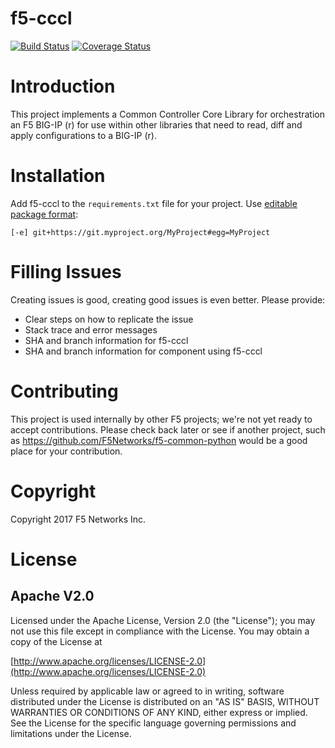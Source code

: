 # f5-cccl
[![Build Status](https://travis-ci.org/michaeldayreads/f5-cccl.svg?branch=master)](https://travis-ci.org/michaeldayreads/f5-cccl) [![Coverage Status](https://coveralls.io/repos/github/f5devcentral/f5-cccl/badge.svg?branch=master)](https://coveralls.io/github/f5devcentral/f5-cccl?branch=master) 

# Introduction

This project implements a Common Controller Core Library for orchestration an F5 BIG-IP (r) for use within other libraries that need to read, diff and apply configurations to a BIG-IP (r).

# Installation
Add f5-cccl to the `requirements.txt` file for your project. Use [editable package format](https://pip.readthedocs.io/en/stable/reference/pip_install/#git):
```
[-e] git+https://git.myproject.org/MyProject#egg=MyProject
```

# Filling Issues

Creating issues is good, creating good issues is even better. Please provide:

* Clear steps on how to replicate the issue
* Stack trace and error messages
* SHA and branch information for f5-cccl
* SHA and branch information for component using f5-cccl

# Contributing

This project is used internally by other F5 projects; we're not yet ready to accept contributions. Please check back later or see if another project, such as https://github.com/F5Networks/f5-common-python would be a good place for your contribution.

# Copyright
Copyright 2017 F5 Networks Inc.

# License

## Apache V2.0

Licensed under the Apache License, Version 2.0 (the "License"); you may not use
this file except in compliance with the License. You may obtain a copy of the
License at

[http://www.apache.org/licenses/LICENSE-2.0](http://www.apache.org/licenses/LICENSE-2.0)

Unless required by applicable law or agreed to in writing, software
distributed under the License is distributed on an "AS IS" BASIS,
WITHOUT WARRANTIES OR CONDITIONS OF ANY KIND, either express or implied.
See the License for the specific language governing permissions and limitations
under the License.
